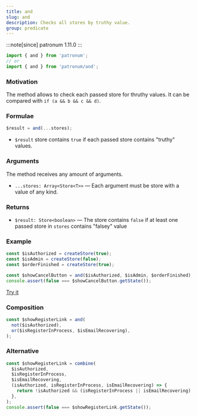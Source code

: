 ```yaml
---
title: and
slug: and
description: Checks all stores by truthy value.
group: predicate
---
```


:::note[since]
patronum 1.11.0
:::

```ts
import { and } from 'patronum';
// or
import { and } from 'patronum/and';
```

### Motivation

The method allows to check each passed store for thruthy values.
It can be compared with `if (a && b && c && d)`.

### Formulae

```ts
$result = and(...stores);
```

- `$result` store contains `true` if each passed store contains "truthy" values.

### Arguments

The method receives any amount of arguments.

- `...stores: Array<Store<T>>` — Each argument must be store with a value of any kind.

### Returns

- `$result: Store<boolean>` — The store contains `false` if at least one passed store in `stores` contains "falsey" value

### Example

```ts
const $isAuthorized = createStore(true);
const $isAdmin = createStore(false);
const $orderFinished = createStore(true);

const $showCancelButton = and($isAuthorized, $isAdmin, $orderFinished);
console.assert(false === $showCancelButton.getState());
```

[Try it](https://share.effector.dev/YbahaYCO)

### Composition

```ts
const $showRegisterLink = and(
  not($isAuthorized),
  or($isRegisterInProcess, $isEmailRecovering),
);
```

### Alternative

```ts
const $showRegisterLink = combine(
  $isAuthorized,
  $isRegisterInProcess,
  $isEmailRecovering,
  (isAuthorized, isRegisterInProcess, isEmailRecovering) => {
    return !isAuthorized && (isRegisterInProcess || isEmailRecovering);
  },
);
console.assert(false === $showRegisterLink.getState());
```

